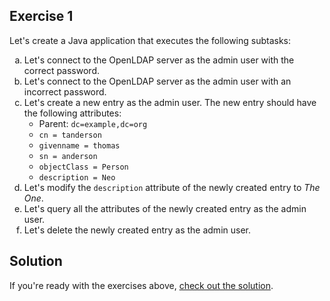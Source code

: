 ## Exercise 1

Let's create a Java application that executes the following subtasks:

<ol type="a">
  <li>Let's connect to the OpenLDAP server as the admin user with the correct password.</li>
  <li>Let's connect to the OpenLDAP server as the admin user with an incorrect password.</li>
  <li>
    Let's create a new entry as the admin user. The new entry should have the following attributes:
    <ul>
      <li>Parent: <code>dc=example,dc=org</code></li>
      <li><code>cn = tanderson</code></li>
      <li><code>givenname = thomas</code></li>
      <li><code>sn = anderson</code></li>
      <li><code>objectClass = Person</code></li>
      <li><code>description = Neo</code></li>
    </ul>
  </li>
  <li>Let's modify the <code>description</code> attribute of the newly created entry to <i>The One</i>.</li>
  <li>Let's query all the attributes of the newly created entry as the admin user.</li>
  <li>Let's delete the newly created entry as the admin user.</li>
</ol>

## Solution

If you're ready with the exercises above, [check out the solution](assets/courses/db/lab01/solution.zip).
